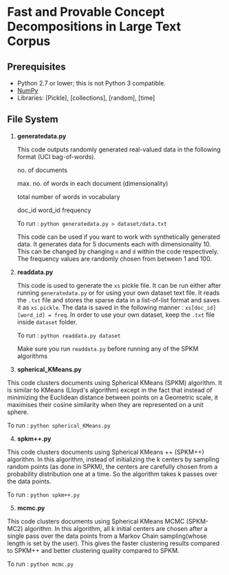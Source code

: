 # Fast and Provable Concept Decompositions in Large Text Corpus

## Prerequisites ##

* Python 2.7 or lower; this is not Python 3 compatible.
* [NumPy](http://numpy.org)
* Libraries: [Pickle], [collections], [random], [time]

## File System 

1. __generatedata.py__

   This code outputs randomly generated real-valued data in the following format (UCI bag-of-words).
   
   no. of documents
   
   max. no. of words in each document (dimensionality)
   
   total number of words in vocabulary
   
   doc_id  word_id  frequency
   
   To run : `python generatedata.py > dataset/data.txt`
   
   This code can be used if you want to work with synthetically generated data. It generates data for 5 documents each with dimensionality 10. This can be changed by changing `n` and `d` within the code respectively. The frequency values are randomly chosen from between 1 and 100. 
   
2. __readdata.py__

   This code is used to generate the `xs` pickle file. It can be run either after running `generatedata.py` or for using your own dataset text file. It reads the `.txt` file and stores the sparse data in a list-of-list format and saves it as `xs.pickle`. The data is saved in the following manner : `xs[doc_id][word_id] = freq`. In order to use your own dataset, keep the `.txt` file inside `dataset` folder. 
   
   To run : `python readdata.py dataset` 
   
   Make sure you run `readdata.py` before running any of the SPKM algorithms
   
 3. __spherical_KMeans.py__
 
   This code clusters documents using Spherical KMeans (SPKM) algorithm. It is similar to KMeans (Lloyd's algorithm) except in the fact that instead of minimizing the Euclidean distance between points on a Geometric scale, it maximises their cosine similarity when they are represented on a unit sphere. 
   
   To run : `python spherical_KMeans.py`
   
 4. __spkm++.py__
 
   This code clusters documents using Spherical KMeans ++ (SPKM++) algorithm. In this algorithm, instead of initializing the k centers by sampling random points (as done in SPKM), the centers are carefully chosen from a probability distribution one at a time. So the algorithm takes k passes over the data points.
   
   To run : `python spkm++.py` 
   
 5. __mcmc.py__
 
   This code clusters documents using Spherical KMeans MCMC (SPKM-MC2) algorithm. In this algorithm, all k initial centers are chosen after a single pass over the data points from a Markov Chain sampling(whose length is set by the user). This gives the faster clustering results compared to SPKM++ and better clustering quality compared to SPKM. 
   
   To run : `python mcmc.py` 
   
